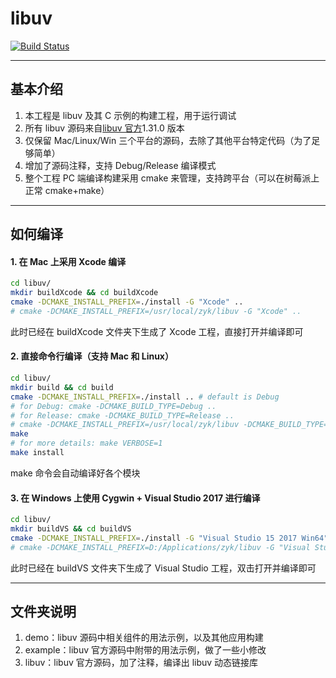 # libuv

[![Build Status](https://travis-ci.com/zhyingkun/libuv.svg)](https://travis-ci.com/zhyingkun/libuv)

---

## 基本介绍

1. 本工程是 libuv 及其 C 示例的构建工程，用于运行调试
2. 所有 libuv 源码来自[libuv 官方](https://libuv.org/)1.31.0 版本
3. 仅保留 Mac/Linux/Win 三个平台的源码，去除了其他平台特定代码（为了足够简单）
4. 增加了源码注释，支持 Debug/Release 编译模式
5. 整个工程 PC 端编译构建采用 cmake 来管理，支持跨平台（可以在树莓派上正常 cmake+make）

---

## 如何编译

#### 1. 在 Mac 上采用 Xcode 编译

```bash
cd libuv/
mkdir buildXcode && cd buildXcode
cmake -DCMAKE_INSTALL_PREFIX=./install -G "Xcode" ..
# cmake -DCMAKE_INSTALL_PREFIX=/usr/local/zyk/libuv -G "Xcode" ..
```

此时已经在 buildXcode 文件夹下生成了 Xcode 工程，直接打开并编译即可

#### 2. 直接命令行编译（支持 Mac 和 Linux）

```bash
cd libuv/
mkdir build && cd build
cmake -DCMAKE_INSTALL_PREFIX=./install .. # default is Debug
# for Debug: cmake -DCMAKE_BUILD_TYPE=Debug ..
# for Release: cmake -DCMAKE_BUILD_TYPE=Release ..
# cmake -DCMAKE_INSTALL_PREFIX=/usr/local/zyk/libuv -DCMAKE_BUILD_TYPE=Release ..
make
# for more details: make VERBOSE=1
make install
```

make 命令会自动编译好各个模块

#### 3. 在 Windows 上使用 Cygwin + Visual Studio 2017 进行编译

```bash
cd libuv/
mkdir buildVS && cd buildVS
cmake -DCMAKE_INSTALL_PREFIX=./install -G "Visual Studio 15 2017 Win64" ..
# cmake -DCMAKE_INSTALL_PREFIX=D:/Applications/zyk/libuv -G "Visual Studio 15 2017 Win64" ..
```

此时已经在 buildVS 文件夹下生成了 Visual Studio 工程，双击打开并编译即可

---

## 文件夹说明

1. demo：libuv 源码中相关组件的用法示例，以及其他应用构建
2. example：libuv 官方源码中附带的用法示例，做了一些小修改
3. libuv：libuv 官方源码，加了注释，编译出 libuv 动态链接库

